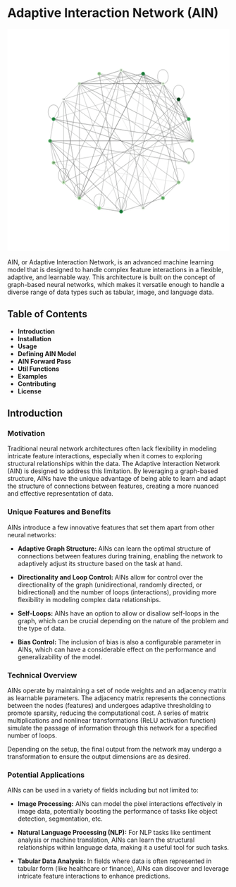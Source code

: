 # Adaptive Interaction Network (AIN)

![](media/MNIST_B64_E50.gif)

AIN, or Adaptive Interaction Network, is an advanced machine learning model that is designed to handle complex feature interactions in a flexible, adaptive, and learnable way. This architecture is built on the concept of graph-based neural networks, which makes it versatile enough to handle a diverse range of data types such as tabular, image, and language data.


## Table of Contents
* **Introduction**
* **Installation**
* **Usage**
* **Defining AIN Model**
* **AIN Forward Pass**
* **Util Functions**
* **Examples**
* **Contributing**
* **License**

## Introduction
### Motivation
Traditional neural network architectures often lack flexibility in modeling intricate feature interactions, especially when it comes to exploring structural relationships within the data. The Adaptive Interaction Network (AIN) is designed to address this limitation. By leveraging a graph-based structure, AINs have the unique advantage of being able to learn and adapt the structure of connections between features, creating a more nuanced and effective representation of data.

### Unique Features and Benefits
AINs introduce a few innovative features that set them apart from other neural networks:

* **Adaptive Graph Structure:** AINs can learn the optimal structure of connections between features during training, enabling the network to adaptively adjust its structure based on the task at hand.

* **Directionality and Loop Control:** AINs allow for control over the directionality of the graph (unidirectional, randomly directed, or bidirectional) and the number of loops (interactions), providing more flexibility in modeling complex data relationships.

* **Self-Loops:** AINs have an option to allow or disallow self-loops in the graph, which can be crucial depending on the nature of the problem and the type of data.

* **Bias Control:** The inclusion of bias is also a configurable parameter in AINs, which can have a considerable effect on the performance and generalizability of the model.

### Technical Overview
AINs operate by maintaining a set of node weights and an adjacency matrix as learnable parameters. The adjacency matrix represents the connections between the nodes (features) and undergoes adaptive thresholding to promote sparsity, reducing the computational cost. A series of matrix multiplications and nonlinear transformations (ReLU activation function) simulate the passage of information through this network for a specified number of loops.

Depending on the setup, the final output from the network may undergo a transformation to ensure the output dimensions are as desired.

### Potential Applications
AINs can be used in a variety of fields including but not limited to:

* **Image Processing:** AINs can model the pixel interactions effectively in image data, potentially boosting the performance of tasks like object detection, segmentation, etc.

* **Natural Language Processing (NLP):** For NLP tasks like sentiment analysis or machine translation, AINs can learn the structural relationships within language data, making it a useful tool for such tasks.

* **Tabular Data Analysis:** In fields where data is often represented in tabular form (like healthcare or finance), AINs can discover and leverage intricate feature interactions to enhance predictions.

